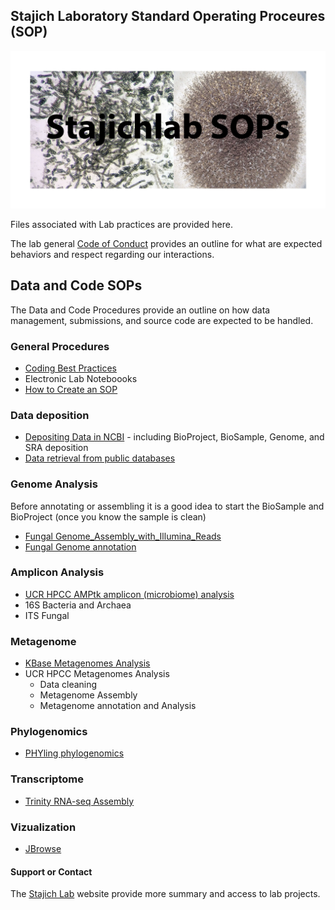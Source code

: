 ## Stajich Laboratory Standard Operating Proceures (SOP)

![SOP Logo](/static/img/SOP/SOP_card.jpg)

Files associated with Lab practices are provided here.

The lab general [Code of Conduct](CODE_OF_CONDUCT.md) provides an outline for what are expected behaviors and respect regarding our interactions.

## Data and Code SOPs

The Data and Code Procedures provide an outline on how data management, submissions, and source code are expected to be handled.

### General Procedures

* [Coding Best Practices](Best_Practices_Coding)
* Electronic Lab Noteboooks
* [How to Create an SOP](How_to_create_an_SOP)

### Data deposition

* [Depositing Data in NCBI](NCBI_deposit) - including BioProject, BioSample, Genome, and SRA deposition
* [Data retrieval from public databases](Data_retrieval)

### Genome Analysis
Before annotating or assembling it is a good idea to start the BioSample and BioProject (once you know the sample is clean)

* [Fungal Genome_Assembly_with_Illumina_Reads](Genome_Assembly_with_Illumina_Reads)
* [Fungal Genome annotation](Fungal_Genome_annotation)

### Amplicon Analysis

* [UCR HPCC AMPtk amplicon (microbiome) analysis](AMPtk)
* 16S Bacteria and Archaea
* ITS Fungal

### Metagenome

* [KBase Metagenomes Analysis](KBase)
* UCR HPCC Metagenomes Analysis
  * Data cleaning
  * Metagenome Assembly
  * Metagenome annotation and Analysis

### Phylogenomics

* [PHYling phylogenomics](Phylogenomics_with_PHYling)

### Transcriptome

* [Trinity RNA-seq Assembly](Trinity_RNASeq)

### Vizualization

* [JBrowse](Jbrowse_Instructions)
 
#### Support or Contact

The [Stajich Lab](http://lab.stajich.org) website provide more summary and access to lab projects.
